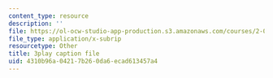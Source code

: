 ```yaml
---
content_type: resource
description: ''
file: https://ol-ocw-studio-app-production.s3.amazonaws.com/courses/2-003sc-engineering-dynamics-fall-2011/4310b96a04217b260da6ecad613457a4_tm51lwadMOc.srt
file_type: application/x-subrip
resourcetype: Other
title: 3play caption file
uid: 4310b96a-0421-7b26-0da6-ecad613457a4
---
```


